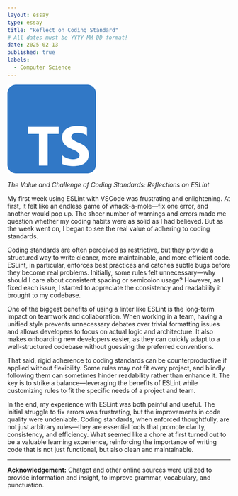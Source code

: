 ```yaml
---
layout: essay
type: essay
title: "Reflect on Coding Standard"
# All dates must be YYYY-MM-DD format!
date: 2025-02-13
published: true
labels:
  - Computer Science
---
```


<img width="200px" class="rounded float-start pe-4" src="../img/download.png">

*The Value and Challenge of Coding Standards: Reflections on ESLint*


My first week using ESLint with VSCode was frustrating and enlightening. At first, it felt like an endless game of whack-a-mole—fix one error, and another would pop up. The sheer number of warnings and errors made me question whether my coding habits were as solid as I had believed. But as the week went on, I began to see the real value of adhering to coding standards.

Coding standards are often perceived as restrictive, but they provide a structured way to write cleaner, more maintainable, and more efficient code. ESLint, in particular, enforces best practices and catches subtle bugs before they become real problems. Initially, some rules felt unnecessary—why should I care about consistent spacing or semicolon usage? However, as I fixed each issue, I started to appreciate the consistency and readability it brought to my codebase.

One of the biggest benefits of using a linter like ESLint is the long-term impact on teamwork and collaboration. When working in a team, having a unified style prevents unnecessary debates over trivial formatting issues and allows developers to focus on actual logic and architecture. It also makes onboarding new developers easier, as they can quickly adapt to a well-structured codebase without guessing the preferred conventions.

That said, rigid adherence to coding standards can be counterproductive if applied without flexibility. Some rules may not fit every project, and blindly following them can sometimes hinder readability rather than enhance it. The key is to strike a balance—leveraging the benefits of ESLint while customizing rules to fit the specific needs of a project and team.

In the end, my experience with ESLint was both painful and useful. The initial struggle to fix errors was frustrating, but the improvements in code quality were undeniable. Coding standards, when enforced thoughtfully, are not just arbitrary rules—they are essential tools that promote clarity, consistency, and efficiency. What seemed like a chore at first turned out to be a valuable learning experience, reinforcing the importance of writing code that is not just functional, but also clean and maintainable.

---

**Acknowledgement:** Chatgpt and other online sources were utilized to provide information and insight, to improve grammar, vocabulary, and punctuation. 
